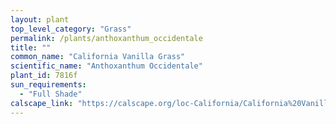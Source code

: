 ```yaml
---
layout: plant                                                              
top_level_category: "Grass"
permalink: /plants/anthoxanthum_occidentale
title: ""
common_name: "California Vanilla Grass"
scientific_name: "Anthoxanthum Occidentale"
plant_id: 7816f
sun_requirements:
  - "Full Shade"
calscape_link: "https://calscape.org/loc-California/California%20Vanilla%20Grass%20(Anthoxanthum%20occidentale)"
---
```


